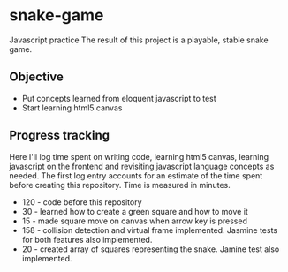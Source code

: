 # snake-game
Javascript practice 
The result of this project is a playable, stable snake game. 

Objective
----------
- Put concepts learned from eloquent javascript to test
- Start learning html5 canvas


Progress tracking
-----------------
Here I'll log time spent on writing code, learning html5 canvas, learning javascript on the frontend and revisiting javascript language concepts as needed. The first log entry accounts for an estimate of the time spent before creating this repository. Time is measured in minutes.

- 120 - code before this repository
- 30  - learned how to create a green square and how to move it
- 15  - made square move on canvas when arrow key is pressed
- 158 - collision detection and virtual frame implemented. Jasmine tests for both features also implemented.
- 20  - created array of squares representing the snake. Jamine test also implemented.